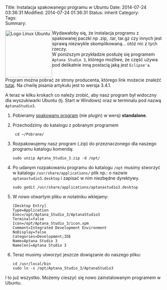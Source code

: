 Title:      Instalacja spakowanego programu w Ubuntu
Date:       2014-07-24 03:36:31
Modified:   2014-07-24 01:36:31
Status:     inherit
Category:   
Tags:       
Summary:  


<div style="float: left;">
  <a href="http://blog.egel.pl/aktualizacja-kompilatora-gcc-oraz-g-na-ubuntu/ubuntu-logo/" rel="attachment wp-att-1309"><img src="http://blog.egel.pl/media/ubuntu-logo-150x150.png" alt="Logo Linux Ubuntu" width="150" height="150" class="alignnone size-thumbnail wp-image-1309" /></a>
</div>

Wydawałoby się, że instalacja programu z spakowanej paczki np .zip, .tar, tar.gz czy innych jest sprawą niezwykle skomplikowaną... otóż nic z tych rzeczy.  
W poniższym przykładzie posłużę się programem `Aptana Studio 3`, którego możliwe, że część używa pod delikatnie inną postacią jaką jest `Eclipse'a`.

<!--more-->

<p style="clear: both">
</p>

Program można pobrać ze strony producenta, którego link możecie znaleźć [tutaj][1]. Na chwilę pisania artykułu jest to wersja 3.4.1.

A teraz w kilku krokach co należy zrobić, aby nasz program był widoczny dla wyszukiwarki Ubuntu (tj. Start w Windows) oraz w terminalu pod nazwą `AptanaStudio3`.

1.  Pobieramy [spakowany program][1] (nie plugin) w wersji **standalone**.

2.  Przechodzimy do katalogu z pobranym programem
    
         cd ~/Pobrane/
        

3.  Rozpakowujemy nasz program (.zip) do przeznaczonego dla naszego programu katalogu komendą:
    
        sudo unzip Aptana_Studio_3.zip -d /opt/
        

4.  Po udanym rozpakowaniu programu do katalogu `/opt` musimy stworzyć w katalogu `/usr/share/applications/` plik np.: o nazwie `aptanastudio3.desktop` i zapisać w nim niezbędne dyrektywy.
    
        sudo gedit /usr/share/applications/aptanastudio3.desktop
        

5.  W nowo otwartym pliku w notatniku wklejamy:
    
        [Desktop Entry]
        Type=Application
        Exec=/opt/Aptana_Studio_3/AptanaStudio3
        Terminal=false
        Icon=/opt/Aptana_Studio_3/icon.xpm
        Comment=Integrated Development Environment
        NoDisplay=false
        Categories=Development;IDE
        Name=Aptana Studio 3
        Name[en]=Aptana Studio 3
        

6.  Teraz musimy utworzyć jeszcze dowiązanie do naszego pliku:
    
        cd /usr/local/bin  
        sudo ln -s /opt/Aptana_Studio_3/AptanaStudio3
        

I to już wszystko. Możemy cieszyć się nowo zainstalowanym programem w Ubuntu.

 [1]: http://www.aptana.com/products/studio3/download

